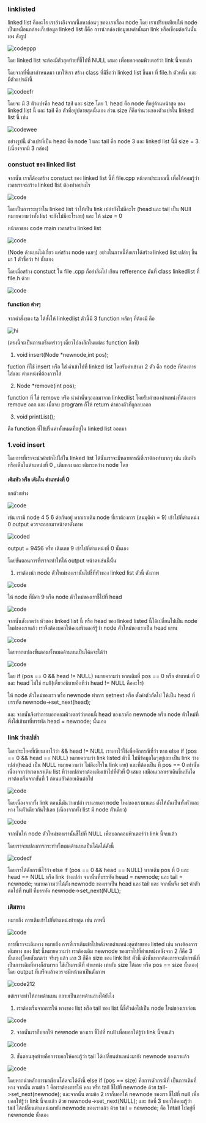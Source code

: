 ### linklisted

linked list คืออะไร เราอ้างอิงจากเนื้อหาก่อนๆ ของ เราเรื่อง node โดย เราเปรียบเทียบให้ node เป็นเหมือนกล่องเก็บข้อมูล linked list ก็คือ การนำกล่องข้อมูลเหล่านั้นมา link หรือเชื่อมต่อกันนั้นเอง ดังรูป

![codeppp](https://media.discordapp.net/attachments/1029082389852475525/1080259060730974368/IMG_1773.png?width=870&height=437)

โดย linked list จะต้องมีตัวสุดท้ายที่ชี้ไปที่ NULL เสมอ เพื่อบอกคอมพิวเตอร์ว่า link นี้จบแล้ว

โดยจากที่พี่เขากำหนดมา เขาให้เรา สร้าง class ที่มีชื่อว่า linked list ขึ้นมา ที่ file.h ตัวหนึ่ง และ มีตัวแปรดังนี้ 

![codeefr](https://media.discordapp.net/attachments/1029082389852475525/1080260142567804948/image.png)

โดยจะ มี 3 ตัวแปรคือ head tail และ size  โดย 1. head คือ node ที่อยู่ด้านหน้าสุด ของ linked list นี้ และ tail คือ ตัวที่อยู่ปลายสุดนั้นเอง ส่วน size ก็คือจำนวนของตัวแปรใน linked list นี้ เช่น 

![codewee](https://media.discordapp.net/attachments/1029082389852475525/1080261001984868372/IMG_1774.png?width=879&height=437)

อย่างรูปนี้ ตัวแปรที่เป็น head คือ node 1 และ  tail คือ  node 3 และ linked list นี้มี size = 3 (เนื่องจากมี 3 กล่อง)

### constuct ของ linked list 

จากนั้น เราก็ต้องสร้าง constuct ของ linked list นี้ที่ file.cpp หน้าตาประมาณนี้ เพื่อให้คอมรู้ว่าเวลาเราจะสร้าง linked list ต้องทำอย่างไร 

![code](https://media.discordapp.net/attachments/1029082389852475525/1080262959420411995/image.png)

โดยเป็นการระบุว่าใน linked list ว่าให้เป็น link เปล่ายังไม่มีอะไร (head และ tail เป็น NUll หมายความว่าทั้ง list จะยังไม่มีอะไรเลย) และ ให้ size = 0

หน้าตาของ code main เวลาสร้าง linked list 

![code](https://media.discordapp.net/attachments/1029082389852475525/1080263809719091290/image.png)

(Node ด้านบนไม่เกี่ยว แค่สร้าง node เฉยๆ) อย่างในภาพนี้คือเราได้สร้าง linked list เปล่าๆ ขึ้นมา 1 ตัวชื่อว่า hi นั้นเอง

โดยเมื่อสร้าง constuct ใน file .cpp ก็อย่าลืมไป เขียน refference มันที่ class linkedlist ที่ file.h ด้วย

![code](https://media.discordapp.net/attachments/1029082389852475525/1080268106280210482/image.png)


#### function ต่างๆ

จากคำสั่งของ ta ได้สั้งให้ linkedlist ตัวนี้มี 3 function หลักๆ ที่ต้องมี คือ

![hi](https://media.discordapp.net/attachments/1029082389852475525/1080268478084304986/image.png?width=698&height=437)

(ตรงนี้จะเป็นการเกริ่นคร่าวๆ เดี่ยวไปลงลึกในแต่ละ function อีกที)

1. void insert(Node *newnode,int pos);

fuction ที่ใช้ insert หรือ ใส่ ค่าเข้าไปที่ linked list โดยรับค่าเข้ามา 2 ตัว คือ node ที่ค้องการใส่และ ตำแหน่งที่ต้องการใส่

2. Node *remove(int pos); 

function ที่ ใช่ remove หรือ นำค่านั้นๆออกมาจาก linkedlist โดยรับค่าของตำแหน่งที่ต้องการ remove ออก และ เมื่อจบ program ก็ให้ return ค่าของตัวที่ถูกลบออก

3. void printList(); 

คือ function ที่ใข้ปริ้นค่าทั้งหมดที่อยู่ใน linked list ออกมา

### 1.void insert 

โดยการที่เราจะนำค่าเข้าไปใส่ใน linked list ได้นั้นเราจะมึหลายกรณีที่เราต้องทำมากๆ เช่น เติมหัวหรือเตืมในตำแหน่งที่ 0 , เติมหาง และ เติมระหว่าง node โดย 

#### เติมหัว หรือ เติมใน ตำแหน่งที่ 0 

ยกตัวอย่าง

![code](https://media.discordapp.net/attachments/1029082389852475525/1080272405471174656/IMG_1775.png?width=848&height=437)

่เช่น เรามี node 4 5 6 ต่อกันอยู่ หากเราเติม node ที่เราต้องการ (สมมุติค่า = 9) เข้าไปที่ตำแหน่ง 0 output ควรจะออกมาหน้าตาดังภาพ

![coded](https://media.discordapp.net/attachments/1029082389852475525/1080273114140770406/IMG_1776.png?width=960&height=407)

output = 9456 หรือ เติมเลข 9 เข้าไปที่ตำแหน่งที่ 0 นั้นเอง

โดยขั้นตอนการที่เราจะทำให้ได้ output หน้าตาเช่นนี้นั้น

1. เราต้องนำ node ตัวใหม่ของเรานั้นไปชี้ที่หัวของ linked list ตัวนี้ ดังภาพ 

![code](https://media.discordapp.net/attachments/1029082389852475525/1080272405471174656/IMG_1775.png?width=848&height=437)

ให้ node ที่มีค่า 9 หรือ node ตัวใหม่ของเราชี้ไปที่ head

![code](https://media.discordapp.net/attachments/1029082389852475525/1080274785784844358/IMG_1779.png?width=960&height=306)

จากนั้นสังเกตว่า หัวของ linked list นี้ หรือ head ของ linked listed นี้ได้เปลี่ยนไปเป็น node ใหม่ของเราแล้ว เราจึงต้องบอกให้คอมพิวเตอร์รู้ว่า node ตัวใหม่ของเราเป็น head แทน

![code](https://media.discordapp.net/attachments/1029082389852475525/1080274786007130212/IMG_1780.png?width=960&height=309)

โดยหากแปลงขั้นตอนทั้งหมดด้านบนเป็นโค้ดจะได้ว่า 

![code](https://media.discordapp.net/attachments/1029082389852475525/1080275728341422080/image.png)

โดย if (pos == 0 && head != NULL) หมายความว่า หากเติมที่ pos == 0 หรือ ตำแหน่งที่ 0 และ head ไม่ใช่ null(เดี่ยวอธิบายอีกทีว่า head != NULL คืออะไร) 


ให้ node ตัวใหม่ของเรา หรือ newnode ทำการ setnext หรือ ตั้งค่าตัวถัดไป ให้เป็น head ที่บรรทัด 
newnode->set_next(head); 

และ จากนั้นจึงทำการบอกคอมพิวเตอร์ว่าตอนนี้ head ของเราคือ newnode หรือ node ตัวใหม่ที่พึ่งใส่เข้ามาที่บรรทัด 
head = newnode; นั้นเอง

### link ว่างเปล่า 

โดยประโยคที่เขียนเอาไว้ว่า && head != NULL เราเอาไว้ใช้เพื่อดักกรณีที่ว่า หาก  else if (pos == 0 && head == NULL) หมายความว่า link listed ตัวนี้ ไม่มีข้อมูลใดๆอยู่เลย เป็น link ว่างเปล่า(head เป็น NULL หมายความว่า ไม่มีอะไรใน link เลย) และที่ต้องเป็น ที่ pos == 0 เท่านั้นเนื่องจากว่าเวลาเราเติม list ที่ว่างเปล่าเราต้องเติมเข้าไปที่ตัวที่ 0 เสมอ เสมือนเวลาเราเดินขึ้นบันไดเราต้องเริ่มจากขั้นที่ 1 ก่อนแลัวค่อยเดินต่อไป

![code](https://media.discordapp.net/attachments/1029082389852475525/1080280121275072652/IMG_1781.png?width=492&height=437)

โดยเนื่องจากทั้ง link ตอนนี้มันว่างเปล่า เราเลยเอา node ใหม่ของเรามาและ ตั้งให้มันเป็นทั้งหัวและหาง ในตัวเดียวกันไปเลย (เนื่องจากทั้ง list มี node ตัวเดียว)

![code](https://media.discordapp.net/attachments/1029082389852475525/1080280121522520155/IMG_1782.png?width=733&height=437) 

จากนั้นให้ node ตัวใหม่ของเรานั้นชี้ไปที่ NULL เพื่อบอกคอมพิวเตอร์ว่า link นี้จบแล้ว

โดยเราจะแปลงการกระทำทั้งหมดด้านบนเป็นโค้ดได้ดังนี้ 

![codedf](https://media.discordapp.net/attachments/1029082389852475525/1080281393633951905/image.png)

โดยเราได้ดักกรณีไว้ว่า else if (pos == 0 && head == NULL)
หากเติม pos ที่ 0 และ head == NULL หรือ link ว่างเปล่า
จากนั้นที่บรรทัด head = newnode; และ tail = newnode; หมายความว่าได้ตั้ง newnode ของเราเป็น head และ tail และ จากนั้นจึง set ค่าตัวต่อไปที่ null ที่บรรทัด newnode->set_next(NULL);

### เติมหาง

หมายถึง การเติมเข้าไปที่ตำแหน่งท้ายสุด เช่น ภาพนี้ 

![code](https://media.discordapp.net/attachments/1029082389852475525/1080285863700869210/IMG_1784.png?width=816&height=437)

การที่เราจะเติมหาง หมายถึง การที่เราเติมเข้าไปหลังจากตำแหน่งสุดท้ายของ listed เช่น หางต้องการเติมหาง ของ list นี้หมายความว่า เราต้องเติม newnode ของเราไปที่ตำแหน่งหลังจาก 2 ก็คือ 3 นั้นเอง(โดยสังเกตว่า จริงๆ แล้ว เลข 3 ก็คือ size ของ link list ตัวนี้ ดังนั้นหากต้องการจะดักกรณีที่เป็นการเติมที่หางก็สามารถ ใช้เป็นกรณีที่ ตำแหน่ง เท่ากับ size ได้เลย หรือ pos == size นั้นเอง) โดย output ที่เสร็จแล้วควรจะมีหน้าตาเป็นดังภาพ 

![code212](https://media.discordapp.net/attachments/1029082389852475525/1080285863382110218/IMG_1785.png?width=930&height=437)

แต่เราจะทำให้ภาพด้านบน กลายเป็นภาพด้านล่างได้ยังไง 
1. เราต้องเริ่มจากการให้ หางของ list หรือ tail ของ list นี้ชี้ตัวต่อไปเป็น node ใหม่ของเราก่อน 

![code](https://media.discordapp.net/attachments/1029082389852475525/1080285863063339058/IMG_1786.png?width=960&height=432)

2. จากนั้นเราก็บอกให้ newnode ของเรา ชี้ไปที่ null เพื่อบอกให้รู้ว่า link นี้จบแล้ว

![code](https://media.discordapp.net/attachments/1029082389852475525/1080285862409031770/IMG_1788.png?width=960&height=421)

3. ขั้นตอนสุดท้ายคือการบอกให้คอมรู้ว่า tail ได้เปลี่ยนตำแหน่งมายัง newnode ของเราแล้ว

![code](https://media.discordapp.net/attachments/1029082389852475525/1080285863382110218/IMG_1785.png?width=930&height=437)

โดยหากนำหลักการมาเขียนโค้ดจะได้ดังนี้
else if (pos == size) คือการดักกรณีที่ เป็นการเติมที่หาง
จากนั้น ตามข้อ 1 คือเราต้องการให้ หาง หรือ tail ชี้ไปที่ newnode ด้วย tail->set_next(newnode); 
และจากนั้น ตามข้อ 2 เราก็บอกให้ newnode ของเรา ชี้ไปที่ null เพื่อบอกให้รู้ว่า link นี้จบแล้ว ด้วย newnode->set_next(NULL);
และ ข้อที่ 3 บอกให้คอมรู้ว่า tail ได้เปลี่ยนตำแหน่งมายัง newnode ของเราแล้ว ด้วย tail = newnode; คือ ให้tail ไปอยู่ที่ newnonde นั้นเอง









